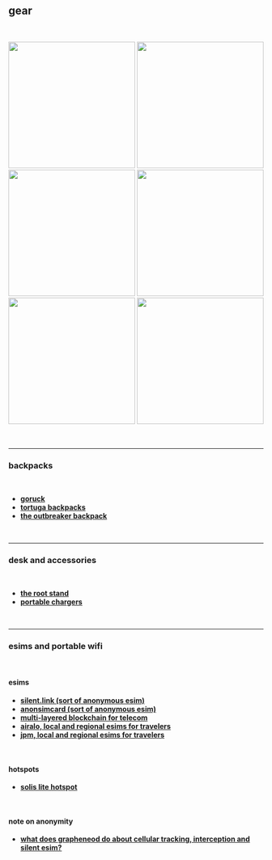 ## gear

<br>

<p align="center">
<img height="250" src="https://github.com/user-attachments/assets/2d690c72-03fe-48f9-8933-0d8cbf2d3b3d">
<img height="250" src="https://github.com/user-attachments/assets/5603fa7a-113c-4c27-8665-0eb1d026c90e">
<img height="250" src="https://github.com/user-attachments/assets/bd51ce68-eb0f-4828-a0d8-8f53c1b0f007">
<img height="250" src="https://github.com/user-attachments/assets/a658a4ed-c524-453d-9274-d25250dca47f">
<img height="250" src="https://github.com/user-attachments/assets/3402f7d0-2549-4e4f-b5bc-e8179a85429e">
<img height="250" src="https://github.com/user-attachments/assets/472bda7f-3889-4f57-9a9c-6b98f848ca5c">
</p>

<br>

---

### backpacks

<br>

* **[goruck](https://www.goruck.com/)**
* **[tortuga backpacks](https://www.tortugabackpacks.com/)**
* **[the outbreaker backpack](https://www.tortugabackpacks.com/products/outbreaker-travel-backpack)**

<br>

---

### desk and accessories

<br>

* **[the root stand](https://www.therooststand.com/)**
* **[portable chargers](https://www.anker.com/products/taxons/107/Portable%20Chargers)**


<br>

---

### esims and portable wifi 

<br>

#### esims

* **[silent.link (sort of anonymous esim)](https://silent.link/)**
* **[anonsimcard  (sort of anonymous esim)](https://anonsimcard.com/)**
* **[multi-layered blockchain for telecom](https://www.dentnet.io/)**
* **[airalo, local and regional esims for travelers](https://www.airalo.com/)**
* **[jpm, local and regional esims for travelers](https://jmp.chat/sim)**

<br>

#### hotspots

* **[solis lite hotspot](https://soliswifi.co/products/solis-lite-hotspot)**

<br>

#### note on anonymity

* **[what does grapheneod do about cellular tracking, interception and silent esim?](https://grapheneos.org/faq#cellular-tracking)**

